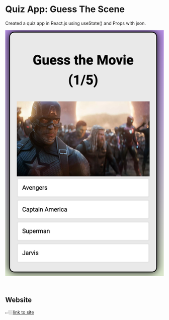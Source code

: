 # Quiz App: Guess The Scene
Created a quiz app in React.js using useState() and Props with json.

![screen shot](./public/meta/readme.png)

<br>

## Website 
👉🏼[link to site](https://guess-the-scene-app-dl.web.app)